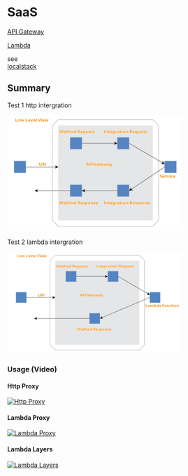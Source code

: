 # SaaS

[API Gateway](https://aws.amazon.com/api-gateway/features/)  

[Lambda](https://aws.amazon.com/lambda/features/)

 see  
 [localstack](https://github.com/localstack/localstack)

## Summary
Test 1 http intergration  

<img src="https://github.com/nigel447/infra_saas/blob/master/Summary_http.png" width="400">  

Test 2 lambda intergration   

<img src="https://github.com/nigel447/infra_saas/blob/master/Summary_lambda.png" width="400">

### Usage (Video)  

#### Http Proxy    
[![Http Proxy](http://img.youtube.com/vi/ID6P8Z1hDBE/0.jpg)](http://www.youtube.com/watch?v=ID6P8Z1hDBE "Http Proxy")  

#### Lambda Proxy    
[![Lambda Proxy](http://img.youtube.com/vi/MFIUcLhHAVw/0.jpg)](http://www.youtube.com/watch?v=MFIUcLhHAVw "Lambda Proxy")  

#### Lambda Layers    
[![Lambda Layers](http://img.youtube.com/vi/OLIJ7jWu_og/0.jpg)](http://www.youtube.com/watch?v=OLIJ7jWu_og "Lambda Layers")



 